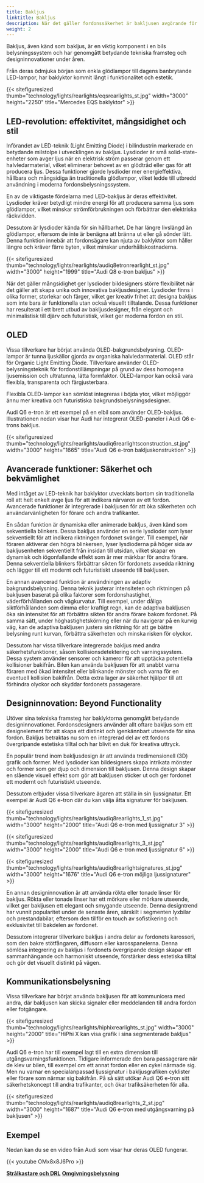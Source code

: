 ```yaml
---
title: Bakljus
linktitle: Bakljus
description: När det gäller fordonssäkerhet är bakljusen avgörande för att förare ska kunna se och andra kan se dem på vägen.
weight: 2
---
```

<!-- markdownlint-disable MD033 -->
Bakljus, även känd som bakljus, är en viktig komponent i en bils belysningssystem och har genomgått betydande tekniska framsteg och designinnovationer under åren.

Från deras ödmjuka början som enkla glödlampor till dagens banbrytande LED-lampor, har baklyktor kommit långt i funktionalitet och estetik.

{{< sitefiguresized thumb="technology/lights/rearlights/eqsrearlights_st.jpg" width="3000" height="2250" title="Mercedes EQS baklyktor" >}}

## LED-revolution: effektivitet, mångsidighet och stil

Införandet av LED-teknik (Light Emitting Diode) i bilindustrin markerade en betydande milstolpe i utvecklingen av bakljus. Lysdioder är små solid-state-enheter som avger ljus när en elektrisk ström passerar genom ett halvledarmaterial, vilket eliminerar behovet av en glödtråd eller gas för att producera ljus. Dessa funktioner gjorde lysdioder mer energieffektiva, hållbara och mångsidiga än traditionella glödlampor, vilket ledde till utbredd användning i moderna fordonsbelysningssystem.

En av de viktigaste fördelarna med LED-bakljus är deras effektivitet. Lysdioder kräver betydligt mindre energi för att producera samma ljus som glödlampor, vilket minskar strömförbrukningen och förbättrar den elektriska räckvidden.

Dessutom är lysdioder kända för sin hållbarhet. De har längre livslängd än glödlampor, eftersom de inte är benägna att bränna ut eller gå sönder lätt. Denna funktion innebär att fordonsägare kan njuta av baklyktor som håller längre och kräver färre byten, vilket minskar underhållskostnaderna.

{{< sitefiguresized thumb="technology/lights/rearlights/audiq8etronrearlight_st.jpg" width="3000" height="1999" title="Audi Q8 e-tron bakljus" >}}

När det gäller mångsidighet ger lysdioder bildesigners större flexibilitet när det gäller att skapa unika och innovativa bakljusdesigner. Lysdioder finns i olika former, storlekar och färger, vilket ger kreativ frihet att designa bakljus som inte bara är funktionella utan också visuellt tilltalande. Dessa funktioner har resulterat i ett brett utbud av bakljusdesigner, från elegant och minimalistisk till djärv och futuristisk, vilket ger moderna fordon en stil.

## OLED

Vissa tillverkare har börjat använda OLED-bakgrundsbelysning. OLED-lampor är tunna ljuskällor gjorda av organiska halvledarmaterial. OLED står för Organic Light Emitting Diode. Tillverkare använder OLED-belysningsteknik för fordonstillämpningar på grund av dess homogena ljusemission och ultratunna, lätta formfaktor. OLED-lampor kan också vara flexibla, transparenta och färgjusterbara.

Flexibla OLED-lampor kan sömlöst integreras i böjda ytor, vilket möjliggör ännu mer kreativa och futuristiska bakgrundsbelysningsdesigner.

Audi Q6 e-tron är ett exempel på en elbil som använder OLED-bakljus.
Illustrationen nedan visar hur Audi har integrerat OLED-paneler i Audi Q6 e-trons bakljus.

{{< sitefiguresized thumb="technology/lights/rearlights/audiq6rearlightsconstruction_st.jpg" width="3000" height="1665" title="Audi Q6 e-tron bakljuskonstruktion" >}}

## Avancerade funktioner: Säkerhet och bekvämlighet

Med intåget av LED-teknik har baklyktor utvecklats bortom sin traditionella roll att helt enkelt avge ljus för att indikera närvaron av ett fordon. Avancerade funktioner är integrerade i bakljusen för att öka säkerheten och användarvänligheten för förare och andra trafikanter.

En sådan funktion är dynamiska eller animerade bakljus, även känd som sekventiella blinkers. Dessa bakljus använder en serie lysdioder som lyser sekventiellt för att indikera riktningen fordonet svänger. Till exempel, när föraren aktiverar den högra blinkersen, lyser lysdioderna på höger sida av bakljusenheten sekventiellt från insidan till utsidan, vilket skapar en dynamisk och iögonfallande effekt som är mer märkbar för andra förare. Denna sekventiella blinkers förbättrar sikten för fordonets avsedda riktning och lägger till ett modernt och futuristiskt utseende till bakljusen.

En annan avancerad funktion är användningen av adaptiv bakgrundsbelysning. Denna teknik justerar intensiteten och riktningen på bakljusen baserat på olika faktorer som fordonshastighet, väderförhållanden och vägkurvatur. Till exempel, under dåliga siktförhållanden som dimma eller kraftigt regn, kan de adaptiva bakljusen öka sin intensitet för att förbättra sikten för andra förare bakom fordonet. På samma sätt, under höghastighetskörning eller när du navigerar på en kurvig väg, kan de adaptiva bakljusen justera sin riktning för att ge bättre belysning runt kurvan, förbättra säkerheten och minska risken för olyckor.

Dessutom har vissa tillverkare integrerade bakljus med andra säkerhetsfunktioner, såsom kollisionsdetektering och varningssystem. Dessa system använder sensorer och kameror för att upptäcka potentiella kollisioner bakifrån. Bilen kan använda bakljusen för att snabbt varna föraren med ökad intensitet eller blinkande mönster och varna för en eventuell kollision bakifrån. Detta extra lager av säkerhet hjälper till att förhindra olyckor och skyddar fordonets passagerare.

## Designinnovation: Beyond Functionality

Utöver sina tekniska framsteg har baklyktorna genomgått betydande designinnovationer. Fordonsdesigners använder allt oftare bakljus som ett designelement för att skapa ett distinkt och igenkännbart utseende för sina fordon. Bakljus betraktas nu som en integrerad del av ett fordons övergripande estetiska tilltal och har blivit en duk för kreativa uttryck.

En populär trend inom bakljusdesign är att använda tredimensionell (3D) grafik och former. Med lysdioder kan bildesigners skapa intrikata mönster och former som ger djup och dimension till bakljusen. Denna design skapar en slående visuell effekt som gör att bakljusen sticker ut och ger fordonet ett modernt och futuristiskt utseende.

Dessutom erbjuder vissa tillverkare ägaren att ställa in sin ljussignatur. Ett exempel är Audi Q6 e-tron där du kan välja åtta signaturer för bakljusen.

{{< sitefiguresized thumb="technology/lights/rearlights/audiq8rearlights_1_st.jpg" width="3000" height="2000" title="Audi Q6 e-tron med ljussignatur 3" >}}

{{< sitefiguresized thumb="technology/lights/rearlights/audiq8rearlights_3_st.jpg" width="3000" height="2000" title="Audi Q6 e-tron med ljussignatur 6" >}}

{{< sitefiguresized thumb="technology/lights/rearlights/audiq8rearlightsignatures_st.jpg" width="3000" height="1676" title="Audi Q6 e-tron möjliga ljussignaturer" >}}

En annan designinnovation är att använda rökta eller tonade linser för bakljus. Rökta eller tonade linser har ett mörkare eller mörkare utseende, vilket ger bakljusen ett elegant och smygande utseende. Denna designtrend har vunnit popularitet under de senaste åren, särskilt i segmenten lyxbilar och prestandabilar, eftersom den tillför en touch av sofistikering och exklusivitet till bakdelen av fordonet.

Dessutom integrerar tillverkare bakljus i andra delar av fordonets karosseri, som den bakre stötfångaren, diffusorn eller karosspanelerna. Denna sömlösa integrering av bakljus i fordonets övergripande design skapar ett sammanhängande och harmoniskt utseende, förstärker dess estetiska tilltal och gör det visuellt distinkt på vägen.

## Kommunikationsbelysning

Vissa tillverkare har börjat använda bakljusen för att kommunicera med andra, där bakljusen kan skicka signaler eller meddelanden till andra fordon eller fotgängare.

{{< sitefiguresized thumb="technology/lights/rearlights/hiphixrearlights_st.jpg" width="3000" height="2000" title="HiPhi X kan visa grafik i sina segmenterade bakljus" >}}

Audi Q6 e-tron har till exempel lagt till en extra dimension till utgångsvarningsfunktionen. Tidigare informerade den bara passagerare när de klev ur bilen, till exempel om ett annat fordon eller en cykel närmade sig. Men nu varnar en specialanpassad ljussignatur i bakljusgrafiken cyklister eller förare som närmar sig bakifrån. På så sätt utökar Audi Q6 e-tron sitt säkerhetskoncept till andra trafikanter, och ökar trafiksäkerheten för alla.

{{< sitefiguresized thumb="technology/lights/rearlights/audiq8rearlights_2_st.jpg" width="3000" height="1687" title="Audi Q6 e-tron med utgångsvarning på bakljusen" >}}

## Exempel

Nedan kan du se en video från Audi som visar hur deras OLED fungerar.

{{< youtube OMx8x8J6Pro >}}

<div class="mt-3 mb-3">
    <a href="../headlights/" class="text-decoration-none text-black"><strong><i class="bi-arrow-left"></i> Strålkastare och DRL</strong></a>
    <a href="../ambientlighting/" class="text-decoration-none text-black float-end"><strong>Omgivningsbelysning<i class="bi-arrow-right"></i></strong></a>
</div>